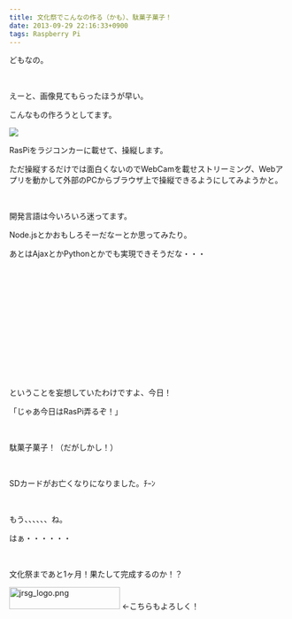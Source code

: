 ```yaml
---
title: 文化祭でこんなの作る（かも）、駄菓子菓子！
date: 2013-09-29 22:16:33+0900
tags: Raspberry Pi
---
```

<p>どもなの。</p>
<p>&nbsp;</p>
<p>えーと、画像見てもらったほうが早い。</p>
<p>こんなもの作ろうとしてます。</p>
<p><img src="https://lh5.googleusercontent.com/-4dYBupR0N2s/UkgjtsUGMRI/AAAAAAAACnA/30ir8jWbU4U/s640/out.jpeg" /></p>
<p>RasPiをラジコンカーに載せて、操縦します。</p>
<p>ただ操縦するだけでは面白くないのでWebCamを載せストリーミング、Webアプリを動かして外部のPCからブラウザ上で操縦できるようにしてみようかと。</p>
<p>&nbsp;</p>
<p>開発言語は今いろいろ迷ってます。</p>
<p>Node.jsとかおもしろそーだなーとか思ってみたり。</p>
<p>あとはAjaxとかPythonとかでも実現できそうだな・・・</p>
<p>&nbsp;</p>
<p>&nbsp;</p>
<p>&nbsp;</p>
<p>&nbsp;</p>
<p>&nbsp;</p>
<p>&nbsp;</p>
<p>&nbsp;</p>
<p>ということを妄想していたわけですよ、今日！</p>
<p>「じゃあ今日はRasPi弄るぞ！」</p>
<p>&nbsp;</p>
<p><span class="fontsize7">駄菓子菓子！</span>（だがしかし！）</p>
<p>&nbsp;</p>
<p><span class="fontsize7">SDカードがお亡くなりになりました。</span>ﾁｰﾝ</p>
<p>&nbsp;</p>
<p>もう、、、、、、ね。</p>
<p>はぁ・・・・・・</p>
<p>&nbsp;</p>
<p>文化祭まであと1ヶ月！果たして完成するのか！？</p>
<p><a href="http://bunkaiken.wktk.so/"><img src="http://tosainu.wktk.so/files/medias/banner/jrsg_logo.png" alt="jrsg_logo.png" title="jrsg_logo.png" width="200" height="40" /></a> ←こちらもよろしく！</p>
